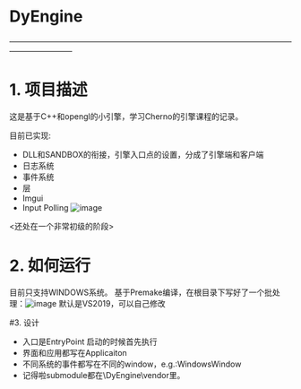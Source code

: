 # DyEngine
————————————————————————————————————————————
# 1. 项目描述

这是基于C++和opengl的小引擎，学习Cherno的引擎课程的记录。

目前已实现:
- DLL和SANDBOX的衔接，引擎入口点的设置，分成了引擎端和客户端
- 日志系统
- 事件系统
- 层
- Imgui
- Input Polling 
![image](https://user-images.githubusercontent.com/31367799/186081856-01701abe-82cc-489e-b6e0-e3d5715427d3.png)

<还处在一个非常初级的阶段>

# 2. 如何运行
目前只支持WINDOWS系统。
基于Premake编译，在根目录下写好了一个批处理：![image](https://user-images.githubusercontent.com/31367799/185866568-dec06497-fcdf-482c-8da6-7c01410ab2fd.png)
默认是VS2019，可以自己修改

#3. 设计
- 入口是EntryPoint 启动的时候首先执行
- 界面和应用都写在Applicaiton
- 不同系统的事件都写在不同的window，e.g.:WindowsWindow
- 记得啦submodule都在\DyEngine\vendor里。
